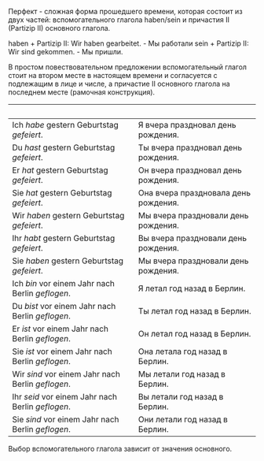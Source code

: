 Перфект - сложная форма прошедшего времени, которая состоит из двух частей: вспомогательного глагола haben/sein и причастия II (Partizip II) основного глагола.

haben + Partizip II: Wir haben gearbeitet. - Мы работали
sein + Partizip II: Wir sind gekommen. - Мы пришли.

В простом повествовательном предложении вспомогательный глагол стоит на втором месте в настоящем времени и согласуется с подлежащим в лице и числе, а причастие II основного глагола на последнем месте (рамочная конструкция).  

&nbsp; | &nbsp;
------------------------------------------|-----------------------------------
Ich *habe* gestern Geburtstag *gefeiert*. | Я вчера праздновал день рождения.
Du *hast* gestern Geburtstag *gefeiert*. | Ты вчера праздновал день рождения.
Er *hat* gestern Geburtstag *gefeiert*.| Он вчера праздновал день рождения.
Sie *hat* gestern Geburtstag *gefeiert*.| Она вчера праздновала день рождения.
Wir *haben* gestern Geburtstag *gefeiert*.| Мы вчера праздновали день рождения.
Ihr *habt* gestern Geburtstag *gefeiert*.| Вы вчера праздновали день рождения.
Sie *haben* gestern Geburtstag *gefeiert*.| Мы вчера праздновали день рождения.
Ich *bin* vor einem Jahr nach Berlin *geflogen*. | Я летал год назад  в Берлин.
Du *bist* vor einem Jahr nach Berlin *geflogen*. | Ты летал год назад  в Берлин.
Er *ist* vor einem Jahr nach Berlin *geflogen*. | Он летал год назад  в Берлин.
Sie *ist* vor einem Jahr nach Berlin *geflogen*. | Она летала год назад  в Берлин.
Wir *sind* vor einem Jahr nach Berlin *geflogen*. |Мы летали год назад  в Берлин.
Ihr *seid* vor einem Jahr nach Berlin *geflogen*. |Вы летали год назад  в Берлин.
Sie *sind* vor einem Jahr nach Berlin *geflogen*. |Они летали год назад  в Берлин.

Выбор вспомогательного глагола зависит от значения основного.

